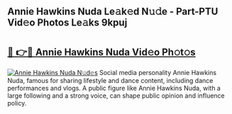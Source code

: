 ## Annie Hawkins Nuda Le𝚊k𝚎d N𝚞𝚍e - Part-PTU Vid𝚎o Photos Le𝚊ks 9kpuj

# <h2><a href="http://fbepvqw.evod.top/?m=Annie+Hawkins+Nuda">🔗 👉🔴 Annie Hawkins Nuda Vid𝚎o Ph𝚘t𝚘s</a></h2>

[![Annie Hawkins Nuda N𝚞d𝚎s](https://i.imgur.com/8V9OHl7.gif)](http://fbepvqw.evod.top/?m=Annie+Hawkins+Nuda)
Social media personality Annie Hawkins Nuda, famous for sharing lifestyle and dance content, including dance performances and vlogs. A public figure like Annie Hawkins Nuda, with a large following and a strong voice, can shape public opinion and influence policy. 
